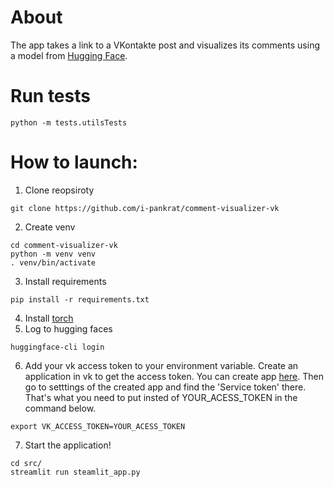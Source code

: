 # About

The app takes a link to a VKontakte post and visualizes its comments using a model from [Hugging Face](https://huggingface.co/).

# Run tests

``` shell
python -m tests.utilsTests
```

# How to launch:

1. Clone reopsiroty
``` shell
git clone https://github.com/i-pankrat/comment-visualizer-vk
```
2. Create venv
``` shell
cd comment-visualizer-vk
python -m venv venv
. venv/bin/activate
```
3. Install requirements
``` shell
pip install -r requirements.txt
```
4. Install [torch](https://pytorch.org/)
5. Log to hugging faces
``` shell
huggingface-cli login
```
6. Add your vk access token to your environment variable. Create an application in vk to get the access token. You can create app [here](https://vk.com/editapp?act=create). Then go to setttings of the created app and find the 'Service token' there. That's what you need to put insted of YOUR_ACESS_TOKEN in the command below.
``` shell
export VK_ACCESS_TOKEN=YOUR_ACESS_TOKEN
```
7. Start the application!
``` shell
cd src/
streamlit run steamlit_app.py
```